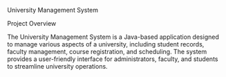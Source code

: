 University Management System

Project Overview

The University Management System is a Java-based application designed to manage various aspects of a university, including student records, faculty management, course registration, and scheduling. The system provides a user-friendly interface for administrators, faculty, and students to streamline university operations.
